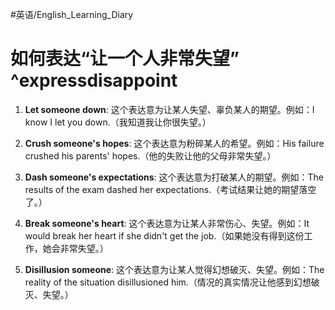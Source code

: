 #英语/English_Learning_Diary 
# 如何表达“让一个人非常失望” ^expressdisappoint

1. **Let someone down**: 这个表达意为让某人失望、辜负某人的期望。例如：I know I let you down.（我知道我让你很失望。）

2. **Crush someone's hopes**: 这个表达意为粉碎某人的希望。例如：His failure crushed his parents' hopes.（他的失败让他的父母非常失望。）

3. **Dash someone's expectations**: 这个表达意为打破某人的期望。例如：The results of the exam dashed her expectations.（考试结果让她的期望落空了。）

4. **Break someone's heart**: 这个表达意为让某人非常伤心、失望。例如：It would break her heart if she didn't get the job.（如果她没有得到这份工作，她会非常失望。）

5. **Disillusion someone**: 这个表达意为让某人觉得幻想破灭、失望。例如：The reality of the situation disillusioned him.（情况的真实情况让他感到幻想破灭、失望。）